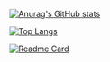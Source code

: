 [![Anurag's GitHub stats](https://github-readme-stats.vercel.app/api?username=n20010&count_private=true&show_icons=true&theme=synthwave)](https://github.com/anuraghazra/github-readme-stats)

[![Top Langs](https://github-readme-stats.vercel.app/api/top-langs/?username=n20010&layout=compact)](https://github.com/anuraghazra/github-readme-stats)

[![Readme Card](https://github-readme-stats.vercel.app/api/pin/?username=n20010&repo=scrapy_projects)](https://github.com/anuraghazra/github-readme-stats)
